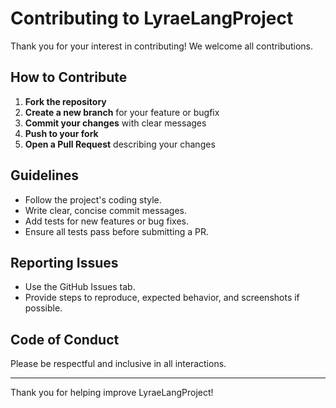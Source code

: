 # Contributing to LyraeLangProject

Thank you for your interest in contributing! We welcome all contributions.

## How to Contribute

1. **Fork the repository**
2. **Create a new branch** for your feature or bugfix
3. **Commit your changes** with clear messages
4. **Push to your fork**
5. **Open a Pull Request** describing your changes

## Guidelines

- Follow the project's coding style.
- Write clear, concise commit messages.
- Add tests for new features or bug fixes.
- Ensure all tests pass before submitting a PR.

## Reporting Issues

- Use the GitHub Issues tab.
- Provide steps to reproduce, expected behavior, and screenshots if possible.

## Code of Conduct

Please be respectful and inclusive in all interactions.

---

Thank you for helping improve LyraeLangProject!
